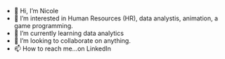 - 👋 Hi, I’m Nicole
- 👀 I’m interested in Human Resources (HR), data analystis, animation, a game programming.
- 🌱 I’m currently learning data analytics 
- 💞️ I’m looking to collaborate on anything.
- 📫 How to reach me...on LinkedIn

<!---
Spangelo/Spangelo is a ✨ special ✨ repository because its `README.md` (this file) appears on your GitHub profile.
You can click the Preview link to take a look at your changes.
--->
